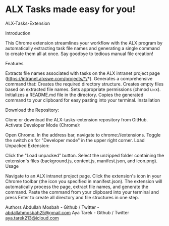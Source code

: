 # ALX Tasks made easy for you!
ALX-Tasks-Extension

Introduction

This Chrome extension streamlines your workflow with the ALX program by automatically extracting task file names and generating a single command to create them all at once. Say goodbye to tedious manual file creation!

Features

Extracts file names associated with tasks on the ALX intranet project page (https://intranet.alxswe.com/projects/*/*).
Generates a comprehensive command that:
Creates the required directory structure.
Creates empty files based on extracted file names.
Sets appropriate permissions (chmod u+x).
Initializes a README.md file in the directory.
Copies the generated command to your clipboard for easy pasting into your terminal.
Installation

Download the Repository:

Clone or download the ALX-tasks-extension repository from GitHub.
Activate Developer Mode (Chrome):

Open Chrome.
In the address bar, navigate to chrome://extensions.
Toggle the switch on for "Developer mode" in the upper right corner.
Load Unpacked Extension:

Click the "Load unpacked" button.
Select the unzipped folder containing the extension's files (background.js, content.js, manifest.json, and icon.png).
Usage

Navigate to an ALX intranet project page.
Click the extension's icon in your Chrome toolbar (the icon you specified in manifest.json).
The extension will automatically process the page, extract file names, and generate the command.
Paste the command from your clipboard into your terminal and press Enter to create all directory and file structures in one step.

Authors
Abdullah Mosbah - Github / Twitter - abdallahmosbah25@gmail.com Aya Tarek - Github / Twitter aya.tarek213@icloud.com
